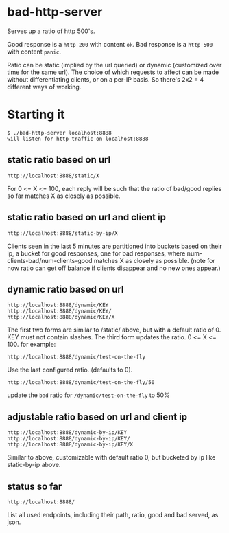 # bad-http-server

Serves up a ratio of http 500's.

Good response is a `http 200` with content `ok`.
Bad response is a `http 500` with content `panic`.

Ratio can be static (implied by the url queried) or dynamic (customized over time for the same url).
The choice of which requests to affect can be made without differentiating clients, or on a per-IP basis.
So there's 2x2 = 4 different ways of working.

# Starting it
```
$ ./bad-http-server localhost:8888
will listen for http traffic on localhost:8888
```

## static ratio based on url

```
http://localhost:8888/static/X
```

For 0 <= X <= 100, each reply will be such that the ratio of bad/good replies so far matches X as closely as possible.

## static ratio based on url and client ip

```
http://localhost:8888/static-by-ip/X
```

Clients seen in the last 5 minutes are partitioned into buckets based on their ip, a bucket for good responses,
one for bad responses, where num-clients-bad/num-clients-good matches X as closely as possible.
(note for now ratio can get off balance if clients disappear and no new ones appear.)


## dynamic ratio based on url

```
http://localhost:8888/dynamic/KEY
http://localhost:8888/dynamic/KEY/
http://localhost:8888/dynamic/KEY/X
```

The first two forms are similar to /static/ above, but with a default ratio of 0.
KEY must not contain slashes.
The third form updates the ratio. 0 <= X <= 100.
for example:

```
http://localhost:8888/dynamic/test-on-the-fly
```

Use the last configured ratio. (defaults to 0).

```
http://localhost:8888/dynamic/test-on-the-fly/50
```

update the `bad` ratio for `/dynamic/test-on-the-fly` to 50%

## adjustable ratio based on url and client ip

```
http://localhost:8888/dynamic-by-ip/KEY
http://localhost:8888/dynamic-by-ip/KEY/
http://localhost:8888/dynamic-by-ip/KEY/X
```

Similar to above, customizable with default ratio 0, but bucketed by ip like static-by-ip above.

## status so far

```
http://localhost:8888/
```

List all used endpoints, including their path, ratio, good and bad served, as json.

